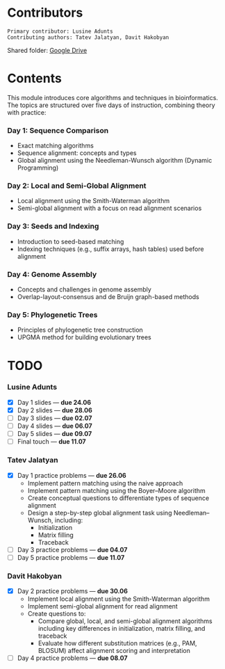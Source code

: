   # Contributors
    Primary contributor: Lusine Adunts
    Contributing authors: Tatev Jalatyan, Davit Hakobyan 
    
  Shared folder: [Google Drive](https://drive.google.com/drive/u/4/folders/1DK8PhIzSHEpXcoZzDfy6Ec2mNR4Zb07p)


  # Contents
  This module introduces core algorithms and techniques in bioinformatics. The topics are structured over five days of instruction, combining theory with practice:

  ### Day 1: Sequence Comparison  
  - Exact matching algorithms  
  - Sequence alignment: concepts and types  
  - Global alignment using the Needleman-Wunsch algorithm (Dynamic Programming)

  ### Day 2: Local and Semi-Global Alignment  
  - Local alignment using the Smith-Waterman algorithm  
  - Semi-global alignment with a focus on read alignment scenarios

  ### Day 3: Seeds and Indexing  
  - Introduction to seed-based matching  
  - Indexing techniques (e.g., suffix arrays, hash tables) used before alignment

  ### Day 4: Genome Assembly  
  - Concepts and challenges in genome assembly  
  - Overlap-layout-consensus and de Bruijn graph-based methods

  ### Day 5: Phylogenetic Trees  
  - Principles of phylogenetic tree construction  
  - UPGMA method for building evolutionary trees

  # TODO

  ### Lusine Adunts
  - [x] Day 1 slides — **due 24.06**
  - [x] Day 2 slides — **due 28.06**
  - [ ] Day 3 slides — **due 02.07**
  - [ ] Day 4 slides — **due 06.07**
  - [ ] Day 5 slides — **due 09.07**
  - [ ] Final touch  — **due 11.07**

  ### Tatev Jalatyan
  - [x] Day 1 practice problems — **due 26.06**
    - Implement pattern matching using the naive approach
    - Implement pattern matching using the Boyer–Moore algorithm
    - Create conceptual questions to differentiate types of sequence alignment
    - Design a step-by-step global alignment task using Needleman–Wunsch, including:
      - Initialization
      - Matrix filling
      - Traceback
  - [ ] Day 3 practice problems — **due 04.07**
  - [ ] Day 5 practice problems — **due 11.07**

  ### Davit Hakobyan
  - [x] Day 2 practice problems — **due 30.06**
    - Implement local alignment using the Smith-Waterman algorithm
    - Implement semi-global alignment for read alignment
    - Create questions to:
      - Compare global, local, and semi-global alignment algorithms including key differences in initialization, matrix filling, and traceback
      - Evaluate how different substitution matrices (e.g., PAM, BLOSUM) affect alignment scoring and interpretation
  - [ ] Day 4 practice problems — **due 08.07**
